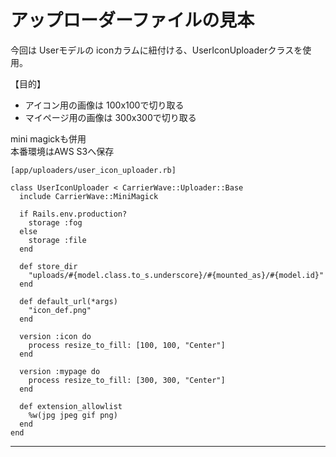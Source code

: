 # アップローダーファイルの見本
今回は Userモデルの iconカラムに紐付ける、UserIconUploaderクラスを使用。  

【目的】
- アイコン用の画像は 100x100で切り取る
- マイページ用の画像は 300x300で切り取る

mini magickも併用  
本番環境はAWS S3へ保存  
~~~
[app/uploaders/user_icon_uploader.rb]

class UserIconUploader < CarrierWave::Uploader::Base
  include CarrierWave::MiniMagick

  if Rails.env.production?
    storage :fog
  else
    storage :file
  end

  def store_dir
    "uploads/#{model.class.to_s.underscore}/#{mounted_as}/#{model.id}"
  end

  def default_url(*args)
    "icon_def.png"
  end

  version :icon do
    process resize_to_fill: [100, 100, "Center"]
  end

  version :mypage do
    process resize_to_fill: [300, 300, "Center"]
  end

  def extension_allowlist
    %w(jpg jpeg gif png)
  end
end
~~~
***
